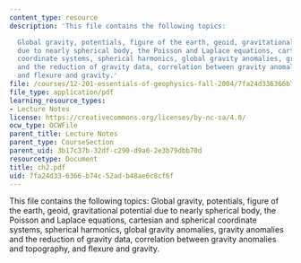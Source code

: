 ```yaml
---
content_type: resource
description: 'This file contains the following topics:

  Global gravity, potentials, figure of the earth, geoid, gravitational potential
  due to nearly spherical body, the Poisson and Laplace equations, cartesian and spherical
  coordinate systems, spherical harmonics, global gravity anomalies, gravity anomalies
  and the reduction of gravity data, correlation between gravity anomalies and topography,
  and flexure and gravity.'
file: /courses/12-201-essentials-of-geophysics-fall-2004/7fa24d336366b74c52adb48ae6c8cf6f_ch2.pdf
file_type: application/pdf
learning_resource_types:
- Lecture Notes
license: https://creativecommons.org/licenses/by-nc-sa/4.0/
ocw_type: OCWFile
parent_title: Lecture Notes
parent_type: CourseSection
parent_uid: 3b17c37b-32df-c290-d9a0-2e3b79dbb70d
resourcetype: Document
title: ch2.pdf
uid: 7fa24d33-6366-b74c-52ad-b48ae6c8cf6f
---
```

This file contains the following topics:
Global gravity, potentials, figure of the earth, geoid, gravitational potential due to nearly spherical body, the Poisson and Laplace equations, cartesian and spherical coordinate systems, spherical harmonics, global gravity anomalies, gravity anomalies and the reduction of gravity data, correlation between gravity anomalies and topography, and flexure and gravity.